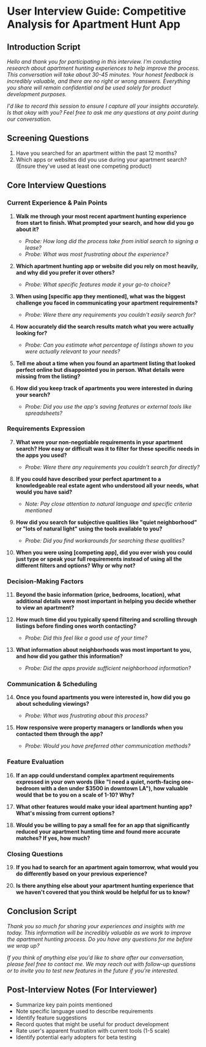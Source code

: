 # User Interview Guide: Competitive Analysis for Apartment Hunt App

## Introduction Script

*Hello and thank you for participating in this interview. I'm conducting research about apartment hunting experiences to help improve the process. This conversation will take about 30-45 minutes. Your honest feedback is incredibly valuable, and there are no right or wrong answers. Everything you share will remain confidential and be used solely for product development purposes.*

*I'd like to record this session to ensure I capture all your insights accurately. Is that okay with you? Feel free to ask me any questions at any point during our conversation.*

## Screening Questions

1. Have you searched for an apartment within the past 12 months?
2. Which apps or websites did you use during your apartment search? (Ensure they've used at least one competing product)

## Core Interview Questions

### Current Experience & Pain Points

1. **Walk me through your most recent apartment hunting experience from start to finish. What prompted your search, and how did you go about it?**
   * *Probe: How long did the process take from initial search to signing a lease?*
   * *Probe: What was most frustrating about the experience?*

2. **Which apartment hunting app or website did you rely on most heavily, and why did you prefer it over others?**
   * *Probe: What specific features made it your go-to choice?*

3. **When using [specific app they mentioned], what was the biggest challenge you faced in communicating your apartment requirements?**
   * *Probe: Were there any requirements you couldn't easily search for?*

4. **How accurately did the search results match what you were actually looking for?**
   * *Probe: Can you estimate what percentage of listings shown to you were actually relevant to your needs?*

5. **Tell me about a time when you found an apartment listing that looked perfect online but disappointed you in person. What details were missing from the listing?**

6. **How did you keep track of apartments you were interested in during your search?**
   * *Probe: Did you use the app's saving features or external tools like spreadsheets?*

### Requirements Expression

7. **What were your non-negotiable requirements in your apartment search? How easy or difficult was it to filter for these specific needs in the apps you used?**
   * *Probe: Were there any requirements you couldn't search for directly?*

8. **If you could have described your perfect apartment to a knowledgeable real estate agent who understood all your needs, what would you have said?**
   * *Note: Pay close attention to natural language and specific criteria mentioned*

9. **How did you search for subjective qualities like "quiet neighborhood" or "lots of natural light" using the tools available to you?**
   * *Probe: Did you find workarounds for searching these qualities?*

10. **When you were using [competing app], did you ever wish you could just type or speak your full requirements instead of using all the different filters and options? Why or why not?**

### Decision-Making Factors

11. **Beyond the basic information (price, bedrooms, location), what additional details were most important in helping you decide whether to view an apartment?**

12. **How much time did you typically spend filtering and scrolling through listings before finding ones worth contacting?**
    * *Probe: Did this feel like a good use of your time?*

13. **What information about neighborhoods was most important to you, and how did you gather this information?**
    * *Probe: Did the apps provide sufficient neighborhood information?*

### Communication & Scheduling

14. **Once you found apartments you were interested in, how did you go about scheduling viewings?**
    * *Probe: What was frustrating about this process?*

15. **How responsive were property managers or landlords when you contacted them through the app?**
    * *Probe: Would you have preferred other communication methods?*

### Feature Evaluation

16. **If an app could understand complex apartment requirements expressed in your own words (like "I need a quiet, north-facing one-bedroom with a den under $3500 in downtown LA"), how valuable would that be to you on a scale of 1-10? Why?**

17. **What other features would make your ideal apartment hunting app? What's missing from current options?**

18. **Would you be willing to pay a small fee for an app that significantly reduced your apartment hunting time and found more accurate matches? If yes, how much?**

### Closing Questions

19. **If you had to search for an apartment again tomorrow, what would you do differently based on your previous experience?**

20. **Is there anything else about your apartment hunting experience that we haven't covered that you think would be helpful for us to know?**

## Conclusion Script

*Thank you so much for sharing your experiences and insights with me today. This information will be incredibly valuable as we work to improve the apartment hunting process. Do you have any questions for me before we wrap up?*

*If you think of anything else you'd like to share after our conversation, please feel free to contact me. We may reach out with follow-up questions or to invite you to test new features in the future if you're interested.*

## Post-Interview Notes (For Interviewer)

- Summarize key pain points mentioned
- Note specific language used to describe requirements
- Identify feature suggestions
- Record quotes that might be useful for product development
- Rate user's apparent frustration with current tools (1-5 scale)
- Identify potential early adopters for beta testing
